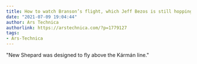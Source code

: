 ```yaml
---
title: How to watch Branson’s flight, which Jeff Bezos is still hopping mad about
date: "2021-07-09 19:04:44"
author: Ars Technica
authorlink: https://arstechnica.com/?p=1779127
tags:
- Ars-Technica
---
```

"New Shepard was designed to fly above the Kármán line."